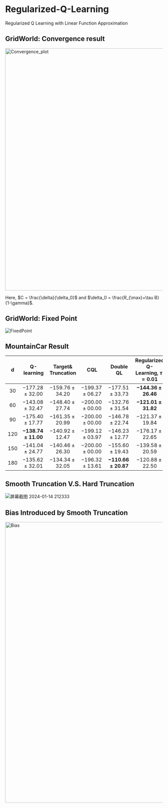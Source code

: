 # Regularized-Q-Learning
Regularized Q Learning with Linear Function Approximation

## GridWorld: Convergence result
<img width="773" alt="Convergence_plot" src="https://github.com/user-attachments/assets/a7a1a774-ec25-44dd-8e62-64999fb7ba01">

Here, $C = \frac{\delta}{\delta_0}$ and $\delta_0 = \frac{R_{\max}+\tau B}{1-\gamma}$.


## GridWorld: Fixed Point
![FixedPoint](https://github.com/user-attachments/assets/7a52e08e-1d0c-42f1-9f3d-3276220be5a0)

## MountainCar Result
|  d  |            Q-learning            |                  Target\& Truncation                 |         CQL        |            Double QL            |    Regularized Q-Learning, $\tau = 0.01$    |     Regularized Q-Learning, $\tau = 0.05$    |
|:---:|:--------------------------------:|:-------------------------------------:|:------------------:|:-------------------------------:|:-------------------------------:|:-------------------------------:|
|  30 |        $-177.28 \pm 32.00$       |          $-159.76 \pm 34.20$          | $-199.37\pm 06.27$ |        $-177.51\pm 33.73$       | $\boldsymbol{-144.36\pm 26.46}$ |        $-177.83\pm 30.09$       |
|  60 |        $-143.08 \pm 32.47$       |          $-148.40 \pm 27.74$          | $-200.00\pm 00.00$ |        $-132.76\pm 31.54$       | $\boldsymbol{-121.01\pm 31.82}$ |        $-123.84\pm 28.35$       |
|  90 |        $-175.40 \pm 17.77$       |          $-161.35 \pm 20.99$          | $-200.00\pm 00.00$ |        $-146.78\pm 22.74$       |        $-121.37\pm 19.84$       | $\boldsymbol{-120.31\pm 19.20}$ |
| 120 | $\boldsymbol{-138.74 \pm 11.00}$ |          $-140.92 \pm 12.47$          | $-199.12\pm 03.97$ |        $-146.23\pm 12.77$       |        $-176.17\pm 22.65$       |        $-145.15\pm 29.48$       |
| 150 |        $-141.04 \pm 24.77$       |          $-140.46 \pm 26.30$          | $-200.00\pm 00.00$ |        $-155.60\pm 19.43$       |        $-139.58\pm 20.59$       | $\boldsymbol{-120.17\pm 20.64}$ |
| 180 |        $-135.62 \pm 32.01$       |          $-134.34 \pm 32.05$          | $-196.32\pm 13.61$ | $\boldsymbol{-110.66\pm 20.87}$ |        $-120.88\pm 22.50$       |        $-122.64\pm 22.01$       |

## Smooth Truncation V.S. Hard Truncation
![屏幕截图 2024-01-14 212333](https://github.com/user-attachments/assets/7466317a-7ec1-4e73-bc8a-17a89a57bb72)

## Bias Introduced by Smooth Truncation
<img width="896" alt="Bias" src="https://github.com/user-attachments/assets/6df000ba-3ad5-44d2-9bad-c6b68be43d19">
